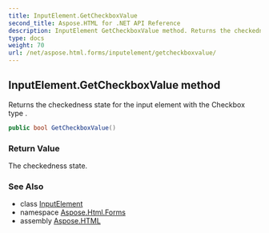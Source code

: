 ```yaml
---
title: InputElement.GetCheckboxValue
second_title: Aspose.HTML for .NET API Reference
description: InputElement GetCheckboxValue method. Returns the checkedness state for the input element with the Checkbox type 
type: docs
weight: 70
url: /net/aspose.html.forms/inputelement/getcheckboxvalue/
---
```

## InputElement.GetCheckboxValue method

Returns the checkedness state for the input element with the Checkbox type .

```csharp
public bool GetCheckboxValue()
```

### Return Value

The checkedness state.

### See Also

* class [InputElement](../)
* namespace [Aspose.Html.Forms](../../../aspose.html.forms/)
* assembly [Aspose.HTML](../../../)
